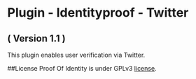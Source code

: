 Plugin - Identityproof - Twitter
==========================
( Version 1.1 )
--------------------------

This plugin enables user verification via Twitter.

##License
Proof Of Identity is under GPLv3 [license](https://raw.githubusercontent.com/ITPrism/Proof-of-Identity/master/LICENSE.txt).
